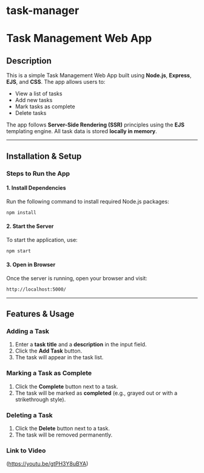 # task-manager
# Task Management Web App

## Description
This is a simple Task Management Web App built using **Node.js**, **Express**, **EJS**, and **CSS**. The app allows users to:
- View a list of tasks
- Add new tasks
- Mark tasks as complete
- Delete tasks

The app follows **Server-Side Rendering (SSR)** principles using the **EJS** templating engine. All task data is stored **locally in memory**.

---

## Installation & Setup

### Steps to Run the App

#### 1. Install Dependencies
Run the following command to install required Node.js packages:
```sh
npm install
```

#### 2. Start the Server
To start the application, use:
```sh
npm start
```

#### 3. Open in Browser
Once the server is running, open your browser and visit:
```sh
http://localhost:5000/
```

---

## Features & Usage

### Adding a Task
1. Enter a **task title** and a **description** in the input field.
2. Click the **Add Task** button.
3. The task will appear in the task list.

### Marking a Task as Complete
1. Click the **Complete** button next to a task.
2. The task will be marked as **completed** (e.g., grayed out or with a strikethrough style).

### Deleting a Task
1. Click the **Delete** button next to a task.
2. The task will be removed permanently.

### Link to Video
(https://youtu.be/gtPH3Y8uBYA)
